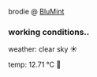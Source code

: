 brodie @ [BluMint](https://www.linkedin.com/company/blumint-io/)

<!--weather_start-->
### working conditions..

weather: clear sky ☀️

temp: 12.71 °C 👕

<!--weather_end-->
